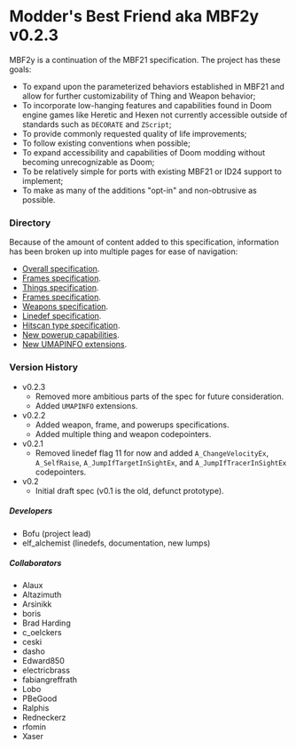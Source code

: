 # Modder's Best Friend aka MBF2y v0.2.3

MBF2y is a continuation of the MBF21 specification. The project has these goals:

* To expand upon the parameterized behaviors established in MBF21 and allow for further customizability of Thing and Weapon behavior;
* To incorporate low-hanging features and capabilities found in Doom engine games like Heretic and Hexen not currently accessible outside of standards such as `DECORATE` and `ZScript`;
* To provide commonly requested quality of life improvements;
* To follow existing conventions when possible;
* To expand accessibility and capabilities of Doom modding without becoming unrecognizable as Doom;
* To be relatively simple for ports with existing MBF21 or ID24 support to implement;
* To make as many of the additions "opt-in" and non-obtrusive as possible.

### Directory

Because of the amount of content added to this specification, information has been broken up into multiple pages for ease of navigation:

- [Overall specification](./docs/spec.md).
- [Frames specification](./docs/frames.md).
- [Things specification](./docs/things.md).
- [Frames specification](./docs/frames.md).
- [Weapons specification](./docs/weapons.md).
- [Linedef specification](./docs/linedefs.md).
- [Hitscan type specification](./docs/hitscan.md).
- [New powerup capabilities](./docs/powerups.md).
- [New UMAPINFO extensions](./docs/umapinfo.md).

### Version History
- v0.2.3
    - Removed more ambitious parts of the spec for future consideration.
    - Added `UMAPINFO` extensions.
- v0.2.2
    - Added weapon, frame, and powerups specifications.
    - Added multiple thing and weapon codepointers.
- v0.2.1
    - Removed linedef flag 11 for now and added `A_ChangeVelocityEx`, `A_SelfRaise`, `A_JumpIfTargetInSightEx`, and `A_JumpIfTracerInSightEx` codepointers.
- v0.2
    - Initial draft spec (v0.1 is the old, defunct prototype).

##### Developers
- Bofu (project lead)
- elf_alchemist (linedefs, documentation, new lumps)

##### Collaborators
- Alaux
- Altazimuth
- Arsinikk
- boris
- Brad Harding
- c_oelckers
- ceski
- dasho
- Edward850
- electricbrass
- fabiangreffrath
- Lobo
- PBeGood
- Ralphis
- Redneckerz
- rfomin
- Xaser